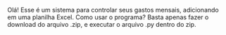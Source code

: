 Olá! Esse é um sistema para controlar seus gastos mensais, adicionando em uma planilha Excel.
Como usar o programa? Basta apenas fazer o download do arquivo .zip, e executar o arquivo .py dentro do zip.

